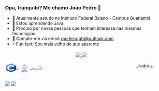 ### Opa, tranquilo? Me chamo João Pedro 🤙


- 🔭 Atualmente estudo no Instituto Federal Baiano - Campus Guanambi
- 🌱 Estou aprendendo Java
- 👯 Procuro por novas pessoas que tenham interesse nas mesmas tecnologias
- 💬 Contate-me via email: pachecogbi@outlook.com
- ⚡ Fun fact: Sou mais velho do que aparento

<div align="center">
  <a href="https://github.com/pachecogbi">
  <img height="180em" src="https://github-readme-stats.vercel.app/api?username=pachecogbi&show_icons=true&theme=tokyonight&include_all_commits=true&count_private=true"/>
  <img height="180em" src="https://github-readme-stats.vercel.app/api/top-langs/?username=pachecogbi&layout=compact&langs_count=7&theme=tokyonight"/>
</div>
  
<div style="display: inline_block"><br>
  <img align="center" alt="Pedro-C" height="30" width="40" src="https://github.com/devicons/devicon/blob/master/icons/c/c-original.svg">
  <img align="center" alt="Pedro-Java" height="30" width="40" src="https://github.com/devicons/devicon/blob/master/icons/java/java-original-wordmark.svg">
  <img align="center" alt="Pedro-MySQL" height="30" width="40" src="https://github.com/devicons/devicon/blob/master/icons/mysql/mysql-original-wordmark.svg">
  <img align="right" alt="Pedro-pic" height="150" style="border-radius:50px;" src="https://c.tenor.com/7LxZinFmHbEAAAAj/cute-derpy-duck.gif">
</div>
  
 ##
  
 <div>
  <a href="https://instagram.com/pedroconjota" target="_blank"><img src="https://img.shields.io/badge/-Instagram-%23E4405F?style=for-the-badge&logo=instagram&logoColor=white" target="_blank"></a>
  <a href = "mailto:pedro.estudante.gbi@gmail.com"><img src="https://img.shields.io/badge/-Gmail-%23333?style=for-the-badge&logo=gmail&logoColor=white" target="_blank"></a>
 
</div>
